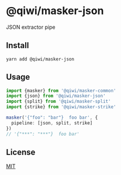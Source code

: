 # @qiwi/masker-json
JSON extractor pipe

## Install
```shell script
yarn add @qiwi/masker-json
```

## Usage
```typescript
import {masker} from '@qiwi/masker-common'
import {json} from '@qiwi/masker-json'
import {split} from '@qiwi/masker-split'
import {strike} from '@qiwi/masker-strike'

masker('{"foo": "bar"}  foo bar', {
  pipeline: [json, split, strike]
})
// '{"***": "***"}  foo bar'
```

## License
[MIT](https://github.com/qiwi/masker/blob/master/LICENSE)
